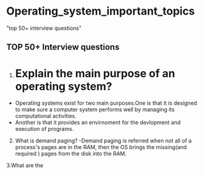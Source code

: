 # Operating_system_important_topics
"top 50+ interview questions"


## TOP 50+ Interview questions

1. # Explain the main purpose of an operating system?
  - Operating systems exist for two main purposes.One is that it is designed to make sure a computer system performs well by managing its computational activities.
  - Another is that it provides an envirnoment for the devlopment and execution of programs.


2. What is demand paging?
  -Demand paging is referred when not all of a process's pages are in the RAM, then the OS brings the missing(and required ) pages from the disk into the RAM.
  
3.What are the 
